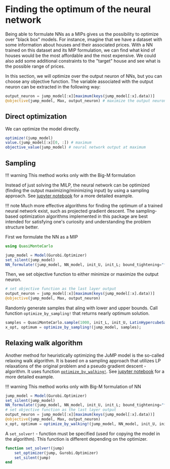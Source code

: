 # Finding the optimum of the neural network

Being able to formulate NNs as a MIPs gives us the possibility to optimize over "black box" models. For instance, imagine that we have a dataset with some information about houses and their associated prices. With a NN trained on this dataset and its MIP formulation, we can find what kind of houses would be the most affordable and the most expensive. We could also add some additional constraints to the "target" house and see what is the possible range of prices.

In this section, we will optimize over the output neuron of NNs, but you can choose any objective function. The variable associated with the output neuron can be extracted in the following way:

```julia
output_neuron = jump_model[:x][maximum(keys(jump_model[:x].data))]
@objective(jump_model, Max, output_neuron) # maximize the output neuron
```

## Direct optimization

We can optimize the model directly.

```julia
optimize!(jump_model)
value.(jump_model[:x][0, :]) # maximum
objective_value(jump_model) # neural network output at maximum
```

## Sampling

!!! warning
    This method works only with the Big-M formulation

Instead of just solving the MILP, the neural network can be optimized (finding the output maximizing/minimizing input) by using a sampling approach. See [jupyter notebook](https://github.com/gamma-opt/Gogeta.jl/blob/main/examples/neural_networks/example_4_nn_relaxing_walk.ipynb) for a more detailed example.

!!! note
    Much more effective algorithms for finding the optimum of a trained neural network exist, such as projected gradient descent. The sampling-based optimization algorithms implemented in this package are best intended for satisfying one's curiosity and understanding the problem structure better.

First we formulate the NN as a MIP

```julia
using QuasiMonteCarlo

jump_model = Model(Gurobi.Optimizer)
set_silent(jump_model)
NN_formulate!(jump_model, NN_model, init_U, init_L; bound_tightening="fast");
```
Then, we set objective function to either minimize or maximize the output neuron.

```julia
# set objective function as the last layer output
output_neuron = jump_model[:x][maximum(keys(jump_model[:x].data))]
@objective(jump_model, Max, output_neuron)
```
Randomly generate samples that aling with lower and upper bounds. Call function `optimize_by_sampling!` that returns nearly optimum solution.
```julia
samples = QuasiMonteCarlo.sample(1000, init_L, init_U, LatinHypercubeSample());
x_opt, optimum = optimize_by_sampling!(jump_model, samples);
```
## Relaxing walk algorithm

Another method for heuristically optimizing the JuMP model is the so-called relaxing walk algorithm. It is based on a sampling approach that utilizes LP relaxations of the original problem and a pseudo gradient descent -algorithm. It uses function [`optimize_by_walking!`](@ref). See [jupyter notebook](https://github.com/gamma-opt/Gogeta.jl/blob/main/examples/neural_networks/example_3_nn_sampling.ipynb) for a more detailed example.

!!! warning
    This method works only with Big-M formulation of NN

```julia
jump_model = Model(Gurobi.Optimizer)
set_silent(jump_model)
NN_formulate!(jump_model, NN_model, init_U, init_L; bound_tightening="fast")
# set objective function as the last layer output
output_neuron = jump_model[:x][maximum(keys(jump_model[:x].data))]
@objective(jump_model, Max, output_neuron)
x_opt, optimum = optimize_by_walking!(jump_model, NN_model, init_U, init_L)
```

A `set_solver!` - function must be specified (used for copying the model in the algorithm). This function is different depending on the optimizer.

```julia
function set_solver!(jump)
    set_optimizer(jump, Gurobi.Optimizer)
    set_silent(jump)
end
```


